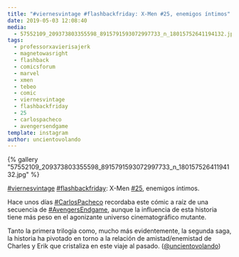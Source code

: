 ```yaml
---
title: "#viernesvintage #flashbackfriday: X-Men #25, enemigos íntimos"
date: 2019-05-03 12:08:40
media: 
  - 57552109_209373803355598_8915791593072997733_n_18015752641194132.jpg
tags: 
  - professorxavierisajerk
  - magnetowasright
  - flashback
  - comicsforum
  - marvel
  - xmen
  - tebeo
  - comic
  - viernesvintage
  - flashbackfriday
  - 25
  - carlospacheco
  - avengersendgame
template: instagram
author: uncientovolando
---
```


{% gallery "57552109_209373803355598_8915791593072997733_n_18015752641194132.jpg" %}

[#viernesvintage](/tags/viernesvintage) [#flashbackfriday](/tags/flashbackfriday): X-Men [#25](/tags/25), enemigos íntimos.

Hace unos días [#CarlosPacheco](/tags/carlospacheco) recordaba este cómic a raíz de una secuencia de [#AvengersEndgame](/tags/avengersendgame), aunque la influencia de esta historia tiene más peso en el agonizante universo cinematográfico mutante.

Tanto la primera trilogía como, mucho más evidentemente, la segunda saga, la historia ha pivotado en torno a la relación de amistad/enemistad de Charles y Erik que cristaliza en este viaje al pasado. ([@uncientovolando](https://instagram.com/uncientovolando))
